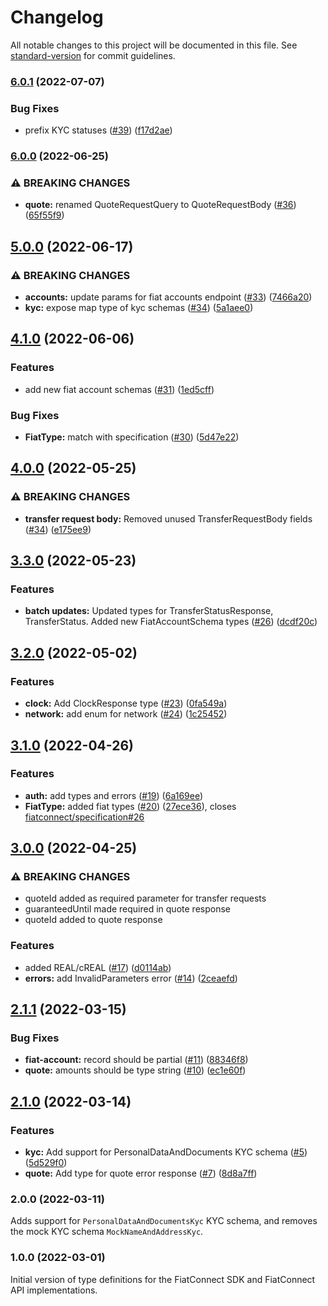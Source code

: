 # Changelog

All notable changes to this project will be documented in this file. See [standard-version](https://github.com/conventional-changelog/standard-version) for commit guidelines.

### [6.0.1](https://github.com/fiatconnect/fiatconnect-types/compare/v6.0.0...v6.0.1) (2022-07-07)


### Bug Fixes

* prefix KYC statuses ([#39](https://github.com/fiatconnect/fiatconnect-types/issues/39)) ([f17d2ae](https://github.com/fiatconnect/fiatconnect-types/commit/f17d2ae78c559842ebfead30839ed5cbbee07472))

### [6.0.0](https://github.com/fiatconnect/fiatconnect-types/compare/v5.0.0...v6.0.0) (2022-06-25)

### ⚠ BREAKING CHANGES

* **quote:** renamed QuoteRequestQuery to QuoteRequestBody ([#36](https://github.com/fiatconnect/fiatconnect-types/issues/37)) ([65f55f9](https://github.com/fiatconnect/specification/commit/65f55f96398b8dbd4b14597ff9fdbb8710243391))

## [5.0.0](https://github.com/fiatconnect/fiatconnect-types/compare/v4.1.0...v5.0.0) (2022-06-17)


### ⚠ BREAKING CHANGES

* **accounts:** update params for fiat accounts endpoint ([#33](https://github.com/fiatconnect/fiatconnect-types/issues/33)) ([7466a20](https://github.com/fiatconnect/fiatconnect-types/commit/7466a204fb687b0f7109844268a5517e41f23f09))
* **kyc:** expose map type of kyc schemas ([#34](https://github.com/fiatconnect/fiatconnect-types/issues/34)) ([5a1aee0](https://github.com/fiatconnect/fiatconnect-types/commit/5a1aee007f822d8c15fa7ab2f4072f1d0f6c903b))

## [4.1.0](https://github.com/fiatconnect/fiatconnect-types/compare/v4.0.0...v4.1.0) (2022-06-06)


### Features

* add new fiat account schemas ([#31](https://github.com/fiatconnect/fiatconnect-types/issues/31)) ([1ed5cff](https://github.com/fiatconnect/fiatconnect-types/commit/1ed5cffba2056d5db800086bc5689bf0ac78cee2))


### Bug Fixes

* **FiatType:** match with specification ([#30](https://github.com/fiatconnect/fiatconnect-types/issues/30)) ([5d47e22](https://github.com/fiatconnect/fiatconnect-types/commit/5d47e22e6a2c15b24d34a48cf5f00217f61ce9f7))

## [4.0.0](https://github.com/fiatconnect/fiatconnect-types/compare/v3.3.0...v4.0.0) (2022-05-25)
### ⚠ BREAKING CHANGES
* **transfer request body:** Removed unused TransferRequestBody fields ([#34]((https://github.com/fiatconnect/fiatconnect-types/issues/34))) ([e175ee9](https://github.com/fiatconnect/specification/commit/e175ee9acd92a462d8f3669278992ac10b40ac99))

## [3.3.0](https://github.com/fiatconnect/fiatconnect-types/compare/v3.2.0...v3.3.0) (2022-05-23)
### Features

* **batch updates:** Updated types for TransferStatusResponse, TransferStatus. Added new FiatAccountSchema types ([#26]((https://github.com/fiatconnect/fiatconnect-types/issues/26))) ([dcdf20c](https://github.com/fiatconnect/fiatconnect-types/commit/dcdf20c649817fd7301f999ee1af8de769851bae))

## [3.2.0](https://github.com/fiatconnect/fiatconnect-types/compare/v3.1.0...v3.2.0) (2022-05-02)


### Features

* **clock:** Add ClockResponse type ([#23](https://github.com/fiatconnect/fiatconnect-types/issues/23)) ([0fa549a](https://github.com/fiatconnect/fiatconnect-types/commit/0fa549a6f56f0a0a1273e0bf5c3f6ec21200070c))
* **network:** add enum for network ([#24](https://github.com/fiatconnect/fiatconnect-types/issues/24)) ([1c25452](https://github.com/fiatconnect/fiatconnect-types/commit/1c254524e39928da76cde903d4ca1aea0792e6f3))

## [3.1.0](https://github.com/fiatconnect/fiatconnect-types/compare/v3.0.0...v3.1.0) (2022-04-26)


### Features

* **auth:** add types and errors ([#19](https://github.com/fiatconnect/fiatconnect-types/issues/19)) ([6a169ee](https://github.com/fiatconnect/fiatconnect-types/commit/6a169eebae7bacb08f7fd6a284ae4f6d29e62fd4))
* **FiatType:** added fiat types ([#20](https://github.com/fiatconnect/fiatconnect-types/issues/20)) ([27ece36](https://github.com/fiatconnect/fiatconnect-types/commit/27ece36faabf65dc817b35135fc57d51728b4070)), closes [fiatconnect/specification#26](https://github.com/fiatconnect/specification/issues/26)

## [3.0.0](https://github.com/fiatconnect/fiatconnect-types/compare/v2.1.1...v3.0.0) (2022-04-25)

### ⚠ BREAKING CHANGES

* quoteId added as required parameter for transfer requests
* guaranteedUntil made required in quote response
* quoteId added to quote response

### Features
* added REAL/cREAL ([#17](https://github.com/fiatconnect/fiatconnect-types/issues/17)) ([d0114ab](https://github.com/fiatconnect/fiatconnect-types/commit/d0114ab3869e7f2a061da950d43a731e0f5af8ef))
* **errors:** add InvalidParameters error ([#14](https://github.com/fiatconnect/fiatconnect-types/issues/14)) ([2ceaefd](https://github.com/fiatconnect/fiatconnect-types/commit/2ceaefd3810913399ea84902226ae1f10c26e06e))

## [2.1.1](https://github.com/fiatconnect/fiatconnect-types/compare/v2.1.0...v2.1.1) (2022-03-15)
### Bug Fixes

* **fiat-account:** record should be partial ([#11](https://github.com/fiatconnect/fiatconnect-types/issues/11)) ([88346f8](https://github.com/fiatconnect/fiatconnect-types/commit/88346f859b5b1b5107e46c872db1a3f1a556ba26))
* **quote:** amounts should be type string ([#10](https://github.com/fiatconnect/fiatconnect-types/issues/10)) ([ec1e60f](https://github.com/fiatconnect/fiatconnect-types/commit/ec1e60fe8da159b8d1d57dff411aadd3580287f7))

## [2.1.0](https://github.com/fiatconnect/fiatconnect-types/compare/v1.0.0...v2.1.0) (2022-03-14)

### Features

* **kyc:** Add support for PersonalDataAndDocuments KYC schema ([#5](https://github.com/fiatconnect/fiatconnect-types/issues/5)) ([5d529f0](https://github.com/fiatconnect/fiatconnect-types/commit/5d529f07769ef643ff265a7cfb4849d7d71e61fd))
* **quote:** Add type for quote error response ([#7](https://github.com/fiatconnect/fiatconnect-types/issues/7)) ([8d8a7ff](https://github.com/fiatconnect/fiatconnect-types/commit/8d8a7ff6fe7b24b474551a869ef9ef1b58517888))

### 2.0.0 (2022-03-11)

Adds support for `PersonalDataAndDocumentsKyc` KYC schema, and removes the mock KYC schema `MockNameAndAddressKyc`.

### 1.0.0 (2022-03-01)

Initial version of type definitions for the FiatConnect SDK and FiatConnect API implementations.
